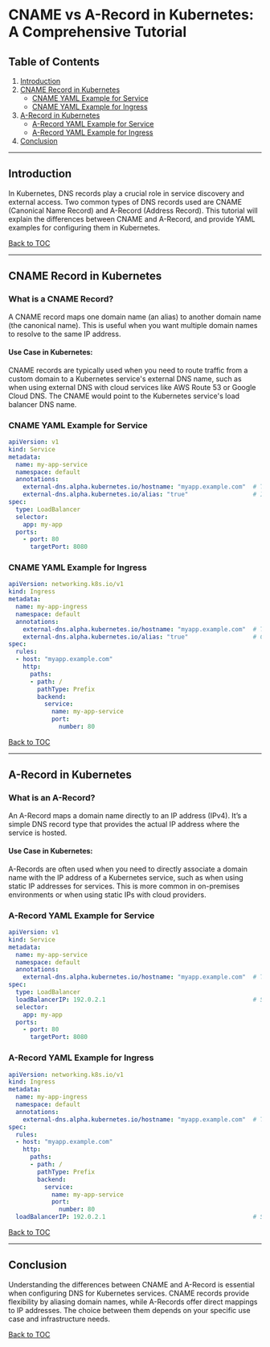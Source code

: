 # **CNAME vs A-Record in Kubernetes: A Comprehensive Tutorial**

## **Table of Contents**

1. [Introduction](#introduction)
2. [CNAME Record in Kubernetes](#cname-record-in-kubernetes)
   - [CNAME YAML Example for Service](#cname-yaml-example-for-service)
   - [CNAME YAML Example for Ingress](#cname-yaml-example-for-ingress)
3. [A-Record in Kubernetes](#a-record-in-kubernetes)
   - [A-Record YAML Example for Service](#a-record-yaml-example-for-service)
   - [A-Record YAML Example for Ingress](#a-record-yaml-example-for-ingress)
4. [Conclusion](#conclusion)

---

## **Introduction**
In Kubernetes, DNS records play a crucial role in service discovery and external access. Two common types of DNS records used are CNAME (Canonical Name Record) and A-Record (Address Record). This tutorial will explain the differences between CNAME and A-Record, and provide YAML examples for configuring them in Kubernetes.

[Back to TOC](#table-of-contents)

---

## **CNAME Record in Kubernetes**

### **What is a CNAME Record?**
A CNAME record maps one domain name (an alias) to another domain name (the canonical name). This is useful when you want multiple domain names to resolve to the same IP address.

#### **Use Case in Kubernetes:**
CNAME records are typically used when you need to route traffic from a custom domain to a Kubernetes service's external DNS name, such as when using external DNS with cloud services like AWS Route 53 or Google Cloud DNS. The CNAME would point to the Kubernetes service's load balancer DNS name.

### **CNAME YAML Example for Service**

```yaml
apiVersion: v1
kind: Service
metadata:
  name: my-app-service
  namespace: default
  annotations:
    external-dns.alpha.kubernetes.io/hostname: "myapp.example.com"  # The custom domain name
    external-dns.alpha.kubernetes.io/alias: "true"                  # Indicates a CNAME record
spec:
  type: LoadBalancer
  selector:
    app: my-app
  ports:
    - port: 80
      targetPort: 8080
```

### **CNAME YAML Example for Ingress**

```yaml
apiVersion: networking.k8s.io/v1
kind: Ingress
metadata:
  name: my-app-ingress
  namespace: default
  annotations:
    external-dns.alpha.kubernetes.io/hostname: "myapp.example.com"  # The custom domain name
    external-dns.alpha.kubernetes.io/alias: "true"                  # CNAME record creation
spec:
  rules:
  - host: "myapp.example.com"
    http:
      paths:
      - path: /
        pathType: Prefix
        backend:
          service:
            name: my-app-service
            port:
              number: 80
```

[Back to TOC](#table-of-contents)

---

## **A-Record in Kubernetes**

### **What is an A-Record?**
An A-Record maps a domain name directly to an IP address (IPv4). It’s a simple DNS record type that provides the actual IP address where the service is hosted.

#### **Use Case in Kubernetes:**
A-Records are often used when you need to directly associate a domain name with the IP address of a Kubernetes service, such as when using static IP addresses for services. This is more common in on-premises environments or when using static IPs with cloud providers.

### **A-Record YAML Example for Service**

```yaml
apiVersion: v1
kind: Service
metadata:
  name: my-app-service
  namespace: default
  annotations:
    external-dns.alpha.kubernetes.io/hostname: "myapp.example.com"  # The custom domain name
spec:
  type: LoadBalancer
  loadBalancerIP: 192.0.2.1                                         # Static IP for the LoadBalancer
  selector:
    app: my-app
  ports:
    - port: 80
      targetPort: 8080
```

### **A-Record YAML Example for Ingress**

```yaml
apiVersion: networking.k8s.io/v1
kind: Ingress
metadata:
  name: my-app-ingress
  namespace: default
  annotations:
    external-dns.alpha.kubernetes.io/hostname: "myapp.example.com"  # The custom domain name
spec:
  rules:
  - host: "myapp.example.com"
    http:
      paths:
      - path: /
        pathType: Prefix
        backend:
          service:
            name: my-app-service
            port:
              number: 80
  loadBalancerIP: 192.0.2.1                                         # Static IP for the LoadBalancer
```

[Back to TOC](#table-of-contents)

---

## **Conclusion**

Understanding the differences between CNAME and A-Record is essential when configuring DNS for Kubernetes services. CNAME records provide flexibility by aliasing domain names, while A-Records offer direct mappings to IP addresses. The choice between them depends on your specific use case and infrastructure needs.

[Back to TOC](#table-of-contents)
